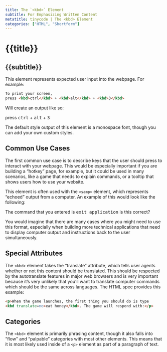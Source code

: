 ```yaml
---
title: The `<kbd>` Element
subtitle: For Emphasizing Written Content
metatitle: tinycode | The <kbd> Element
categories: ["HTML", "Shortform"]
---
```


# {{title}}
## {{subtitle}}

This element represents expected user input into the webpage. For example: 

```html
To print your screen, 
press <kbd>ctrl</kbd> + <kbd>alt</kbd> + <kbd>3</kbd>
```

Will create an output like so: 

press <kbd>ctrl</kbd> + <kbd>alt</kbd> + <kbd>3</kbd>

The default style output of this element is a monospace font, though you can add your own custom styles. 

## Common Use Cases
The first common use case is to describe keys that the user should press to interact with your webpage. This would be especially important if you are building a “hotkey” page, for example, but it could be used in many scenarios, like a game that needs to explain commands, or a tooltip that shows users how to use your website.

This element is often used with the `<samp>` element, which represents “echoed” output from a computer. An example of this would look like the following:

The command that you entered is <samp><kbd>exit application<kbd></samp> is this correct?

You would imagine that there are many cases where you might need to use this format, especially when building more technical applications that need to display computer output and instructions back to the user simultaneously.

## Special Attributes

The `<kbd>` element takes the “translate” attribute, which tells user agents whether or not this content should be translated. This should be respected by the autotranslate features in major web browsers and is very important because it’s very unlikely that you’ll want to translate computer commands which should be the same across languages. The HTML spec provides this example:


```html
<p>When the game launches, the first thing you should do is type
<kbd translate=no>eat honey</kbd>. The game will respond with:</p>
```

## Categories

The `<kbd>` element is primarily phrasing content, though it also falls into “flow” and “palpable” categories with most other elements. This means that it is most likely used inside of a `<p>` element as part of a paragraph of text.